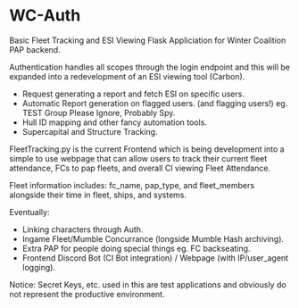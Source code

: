 # WC-Auth
Basic Fleet Tracking and ESI Viewing Flask Appliciation for Winter Coalition PAP backend.

Authentication handles all scopes through the login endpoint and this will be expanded into a redevelopment of an ESI viewing tool (Carbon).
 - Request generating a report and fetch ESI on specific users.
 - Automatic Report generation on flagged users. (and flagging users!) eg. TEST Group Please Ignore, Probably Spy.
 - Hull ID mapping and other fancy automation tools.
 - Supercapital and Structure Tracking.

FleetTracking.py is the current Frontend which is being development into a simple to use webpage that can allow users to track their current fleet attendance, FCs to pap fleets, and overall CI viewing Fleet Attendance.

Fleet information includes: fc_name, pap_type, and fleet_members alongside their time in fleet, ships, and systems.

Eventually:
- Linking characters through Auth.
- Ingame Fleet/Mumble Concurrance (longside Mumble Hash archiving).
- Extra PAP for people doing special things eg. FC backseating.
- Frontend Discord Bot (CI Bot integration) / Webpage (with IP/user_agent logging).

Notice: Secret Keys, etc. used in this are test applications and obviously do not represent the productive environment.
